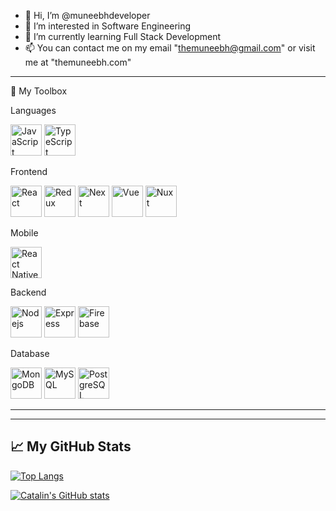 - 👋 Hi, I’m @muneebhdeveloper
- 👀 I’m interested in Software Engineering
- 🌱 I’m currently learning Full Stack Development
- 📫 You can contact me on my email "themuneebh@gmail.com" or visit me at "themuneebh.com"

---

🧰 My Toolbox

Languages

<img src="https://cdn.worldvectorlogo.com/logos/logo-javascript.svg" alt="JavaScript" height="50"/> <img src="https://cdn.worldvectorlogo.com/logos/typescript.svg" alt="TypeScript" height="50"/>

Frontend

<img src="https://cdn.worldvectorlogo.com/logos/react-2.svg" alt="React" height="50"/> <img src="https://cdn.worldvectorlogo.com/logos/redux.svg" alt="Redux" height="50"/> <img src="https://cdn.worldvectorlogo.com/logos/next-js.svg" alt="Next" height="50"/> <img src="https://cdn.worldvectorlogo.com/logos/vue-9.svg" alt="Vue" height="50"/> <img src="https://cdn.worldvectorlogo.com/logos/nuxt-2.svg" alt="Nuxt" height="50"/>

Mobile

<img src="https://cdn.worldvectorlogo.com/logos/react-1.svg" alt="React Native" height="50"/>

Backend

<img src="https://upload.wikimedia.org/wikipedia/commons/d/d9/Node.js_logo.svg" alt="Nodejs" height="50"/> <img src="https://cdn.worldvectorlogo.com/logos/express-109.svg" alt="Express" height="50"/> <img src="https://cdn.worldvectorlogo.com/logos/firebase-1.svg" alt="Firebase" height="50"/>

Database

<img src="https://cdn.worldvectorlogo.com/logos/mongodb-icon-1.svg" alt="MongoDB" height="50"/> <img src="https://cdn.worldvectorlogo.com/logos/mysql-6.svg" alt="MySQL" height="50"/> <img src="https://cdn.worldvectorlogo.com/logos/postgresql.svg" alt="PostgreSQL" height="50"/> 

---

---

## &#x1f4c8; My GitHub Stats

[![Top Langs](https://github-readme-stats.vercel.app/api/top-langs/?username=muneebhdeveloper&hide=html,css&theme=radical)](https://github.com/anuraghazra/github-readme-stats)

[![Catalin's GitHub stats](https://github-readme-stats.vercel.app/api?username=muneebhdeveloper&theme=radical)](https://github.com/anuraghazra/github-readme-stats)
